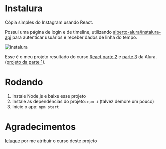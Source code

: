 # Instalura

Cópia simples do Instagram usando React.

Possui uma página de login e de timeline, utilizando [alberto-alura/instalura-api](https://github.com/alberto-alura/instalura-api) para autenticar usuários e receber dados de linha do tempo.

![instalura](https://user-images.githubusercontent.com/44736064/64125907-18fa2500-cd82-11e9-86ea-ca58922777f6.png)

Esse é o meu projeto resultado do curso [React parte 2](https://cursos.alura.com.br/course/react-parte-2) e [parte 3](https://cursos.alura.com.br/course/react-parte-3) da Alura. ([projeto da parte 1](https://github.com/g-otn/react-book-author)).

# Rodando
1. Instale Node.js e baixe esse projeto
2. Instale as dependências do projeto: `npm i` (talvez demore um pouco)
3. Inicie o app: `npm start`

# Agradecimentos
[leluque](https://github.com/leluque) por me atribuir o curso deste projeto